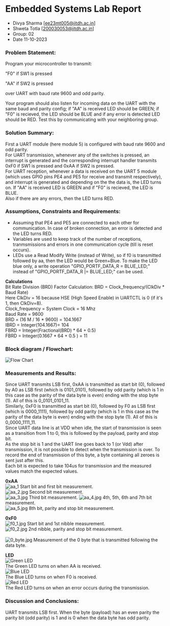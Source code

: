 # Embedded Systems Lab Report

<!-- Insert your details here -->
* Divya Sharma [ee23mt005@iitdh.ac.in] 
* Shweta Totla [200030053@iitdh.ac.in]
* Group: 02 <br>
* Date 11-10-2023

### Problem Statement:
Program your microcontroller to transmit:  

"F0" if SW1 is pressed  

"AA" if SW2 is pressed  

over UART with baud rate 9600 and odd parity.  

Your program should also listen for incoming data on the UART with the same baud and parity config; if "AA" is received LED should be GREEN; if "F0" is recieved, the LED should be BLUE and if any error is detected LED should be RED. Test this by communicating with your neighboring group.  

### Solution Summary:

First a UART module (here module 5) is configured with baud rate 9600 and odd parity.  
For UART transmission, whenever any of the switches is pressed, an interrupt is generated and the corresponding interrupt handler transmits 0xF0 if SW1 is pressed and 0xAA if SW2 is pressed.  
For UART reception, whenever a data is received on the UART 5 module (which uses GPIO pins PE4 and PE5 for receive and transmit respectively), and interrupt is generated and depending on the the data is, the LED turns on. If "AA" is received LED is GREEN and if "F0" is recieved, the LED is BLUE.  
Also if there are any errors, then the LED turns RED.  

### Assumptions, Constraints and Requirements:

* Assuming that PE4 and PE5 are connected to each other for communication. In case of broken connection, an error is detected and the LED turns RED.  
* Variables are used to keep track of the number of receptions, tranmsmissions and errors in one communication cycle (till is reset occurs).  
* LEDs use a Read Modify Write (instead of Write), so if f0 is transmitted followed by aa, then the LED would be Green+Blue. To make the LED blue only, a write operation "GPIO_PORTF_DATA_R = BLUE_LED;" instead of "GPIO_PORTF_DATA_R |= BLUE_LED;" can be used.  

**Calculations**  
Bit Rate Division (BRD) Factor Calculation:
BRD = Clock_frequency/(ClkDiv * Baud Rate)  
Here ClkDiv = 16 because HSE (High Speed Enable) in UARTCTL is 0 (if it's 1, then ClkDiv=8).  
Clock_frequency = System Clock = 16 Mhz  
Baud Rate = 9600  
BRD = (16 M / 16 * 9600) = 104.1667  
IBRD = Integer(104.1667)= 104  
FBRD = Integer(Fractional(BRD) * 64 + 0.5)   
FBRD = Integer(0.1667 * 64 + 0.5 ) = 11  

### Block diagram / Flowchart:

![Flow Chart](./flow_chart.JPG)



### Measurements and Results:
Since UART transmits LSB first, 0xAA is transmitted as start bit (0), followed by A0 as LSB first (which is 0101_0101), followed by odd parity (which is 1 in this case as the parity of the data byte is even) ending with the stop byte (1). All of this is 0_0101_0101_11.  
Similarly, 0xF0 is transmitted as start bit (0), followed by F0 as LSB first (which is 0000_1111), followed by odd parity (which is 1 in this case as the parity of the data byte is even) ending with the stop byte (1). All of this is 0_0000_1111_11.  
Since UART data line is at VDD when idle, the start of transmission is seen as a transition from 1 to 0, this is followed by the payload, parity and stop bit.  
As the stop bit is 1 and the UART line goes back to 1 (or Vdd) after transmission, it is not possible to detect when the transmission is over. To record the end of transmission of this byte, a byte containing all zeroes is sent just after this.  
Each bit is expected to take 104us for transmission and the measured values match the expected values.  

**0xAA**  
![aa_1](https://github.com/ShwetaKiranTotla/ESLab2023_ee23mtG02/blob/main/aa_1.jpg) Start bit and first bit measurement.  
![aa_2.jpg](aa_2.jpg) Second bit measurement.  
![aa_3.jpg](aa_3.jpg) Third bit measurement. 
![aa_4.jpg](aa_4.jpg) 4th, 5th, 6th and 7th bit measurement.  
![aa_5.jpg](aa_5.jpg) 8th bit, parity and stop bit measurement.  

**0xF0**  
![f0_1.jpg](f0_1.jpg) Start bit and 1st nibble measurement.  
![f0_2.jpg](f0_1.jpg) 2nd nibble, parity and stop bit measurement.  
<br>
![0_byte.jpg](0_byte.jpg) Measurement of the 0 byte that is transmitted following the data byte.  

**LED**    
![Green LED](green_led.jpg)  
The Green LED turns on when AA is received.  
![Blue LED](blue_led.jpg)  
The Blue LED turns on when F0 is received.  
![Red LED](red_led.jpg)  
The Red LED turns on when an error occurs during the transmission.  

### Discussion and Conclusions:

UART transmits LSB first. When the byte (payload) has an even parity the parity bit (odd parity) is 1 and is 0 when the data byte has odd parity.
